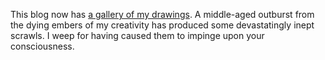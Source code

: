 <!--
.. title: Gallery of Drawings
.. slug: gallery-of-drawings
.. date: 2023-03-01 13:23:19 UTC-05:00
.. tags: media,creative,drawing
-->

This blog now has
[a gallery of my drawings](/galleries/Drawings/).
A middle-aged outburst from the dying embers of my creativity has produced some
devastatingly inept scrawls. I weep for having caused them to impinge upon your
consciousness.

<br style="clear: left" />

